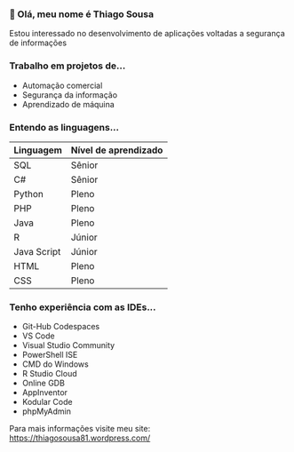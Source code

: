 ### 👋 Olá, meu nome é Thiago Sousa
Estou interessado no desenvolvimento de aplicações voltadas a segurança de informações
### Trabalho em projetos de...
- Automação comercial 
- Segurança da informação
- Aprendizado de máquina
### Entendo as linguagens...
| Linguagem | Nível de aprendizado |
| --------- | -------------------- |
| SQL | Sênior |
| C# | Sênior | 
| Python | Pleno |
| PHP | Pleno |
| Java | Pleno |
| R | Júnior |
| Java Script | Júnior |
| HTML | Pleno |
| CSS | Pleno |
### Tenho experiência com as IDEs...
- Git-Hub Codespaces
- VS Code
- Visual Studio Community
- PowerShell ISE
- CMD do Windows
- R Studio Cloud
- Online GDB
- AppInventor
- Kodular Code
- phpMyAdmin

Para mais informações visite meu site: https://thiagosousa81.wordpress.com/
<!---
ThiagoSousa81/ThiagoSousa81 is a ✨ special ✨ repository because its `README.md` (this file) appears on your GitHub profile.
You can click the Preview link to take a look at your changes.
--->
